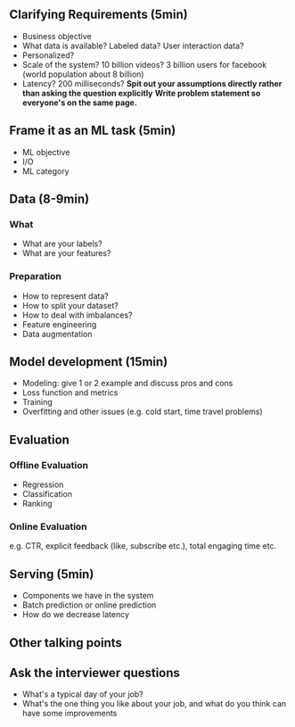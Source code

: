 ## Clarifying Requirements (5min)
- Business objective
- What data is available? Labeled data? User interaction data?
- Personalized?
- Scale of the system? 10 billion videos? 3 billion users for facebook (world population about 8 billion)
- Latency? 200 milliseconds?
**Spit out your assumptions directly rather than asking the question explicitly**
**Write problem statement so everyone's on the same page.**
## Frame it as an ML task (5min)
- ML objective
- I/O
- ML category
## Data (8-9min)
### What
- What are your labels?
- What are your features?
### Preparation
- How to represent data?
- How to split your dataset?
- How to deal with imbalances?
- Feature engineering
- Data augmentation
## Model development (15min)
- Modeling: give 1 or 2 example and discuss pros and cons
- Loss function and metrics
- Training
- Overfitting and other issues (e.g. cold start, time travel problems)
## Evaluation
### Offline Evaluation
- Regression
- Classification
- Ranking
### Online Evaluation
e.g. CTR, explicit feedback (like, subscribe etc.), total engaging time etc.
## Serving (5min)
- Components we have in the system
- Batch prediction or online prediction
- How do we decrease latency
## Other talking points
## Ask the interviewer questions
- What's a typical day of your job?
- What's the one thing you like about your job, and what do you think can have some improvements